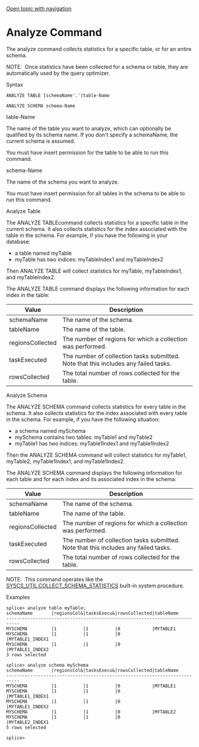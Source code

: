 [Open topic with navigation](../../index.html#Shared/CmdLineReference/CmdAnalyze.html)

[]()Analyze Command
===================

The <span class="AppCommand">analyze</span> command collects statistics for a specific table, or for an entire schema.

<span class="autonumber"><span class="noteAutoNum">NOTE:  </span></span>Once statistics have been collected for a schema or table, they are automatically used by the query optimizer.

Syntax

``` FcnSyntax
ANALYZE TABLE [schemaName'.']table-Name

ANALYZE SCHEMA schema-Name
```

table-Name

The name of the table you want to analyze, which can optionally be qualified by its schema name. If you don't specify a <span class="ItalicFont">schemaName</span>, the current schema is assumed.

You must have insert permission for the table to be able to run this command.

schema-Name

The name of the schema you want to analyze.

You must have insert permission for all tables in the schema to be able to run this command.

[]()Analyze Table

The <span class="CodeFont">ANALYZE TABLE</span>command collects statistics for a specific table in the current schema. It also collects statistics for the index associated with the table in the schema. For example, if you have the following in your database:

-   a table named <span class="CodeFont">myTable</span>
-   <span class="CodeFont">myTable</span> has two indices: <span class="CodeFont">myTableIndex1</span> and <span class="CodeFont">myTableIndex2</span>

Then <span class="CodeFont">ANALYZE TABLE</span> will collect statistics for <span class="CodeFont">myTable</span>, <span class="CodeFont">myTableIndex1</span>, and <span class="CodeFont">myTableIndex2</span>.

The <span class="CodeFont">ANALYZE TABLE</span> command displays the following information for each index in the table:

| Value            | Description                                                                         |
|------------------|-------------------------------------------------------------------------------------|
| schemaName       | The name of the schema.                                                             |
| tableName        | The name of the table.                                                              |
| regionsCollected | The number of regions for which a collection was performed.                         |
| taskExecuted     | The number of collection tasks submitted. Note that this includes any failed tasks. |
| rowsCollected    | The total number of rows collected for the table.                                   |

[]()Analyze Schema

The <span class="CodeFont">ANALYZE SCHEMA</span> command collects statistics for every table in the schema. It also collects statistics for the index associated with every table in the schema. For example, if you have the following situation:

-   a schema named <span class="CodeFont">mySchema</span>
-   <span class="CodeFont">mySchema</span> contains two tables: <span class="CodeFont">myTable1</span> and <span class="CodeFont">myTable2</span>
-   <span class="CodeFont">myTable1</span> has two indices: <span class="CodeFont">myTable1Index1</span> and <span class="CodeFont">myTable1Index2</span>

Then the <span class="CodeFont">ANALYZE SCHEMA</span> command will collect statistics for <span class="CodeFont">myTable1</span>, <span class="CodeFont">myTable2</span>, <span class="CodeFont">myTable1Index1</span>, and <span class="CodeFont">myTable1Index2</span>.

The <span class="CodeFont">ANALYZE SCHEMA</span> command displays the following information for each table and for each index and its associated index in the schema:

| Value            | Description                                                                         |
|------------------|-------------------------------------------------------------------------------------|
| schemaName       | The name of the schema.                                                             |
| tableName        | The name of the table.                                                              |
| regionsCollected | The number of regions for which a collection was performed.                         |
| taskExecuted     | The number of collection tasks submitted. Note that this includes any failed tasks. |
| rowsCollected    | The total number of rows collected for the table.                                   |

<span class="autonumber"><span class="noteAutoNum">NOTE:  </span></span>This command operates like the <span class="CodeFont">[SYSCS\_UTIL.COLLECT\_SCHEMA\_STATISTICS](../SQLReference/BuiltInSysProcs/CollectSchemaStats.html)</span> built-in system procedure.

Examples

``` AppCommand
splice> analyze table myTable;
schemaName       |regionsCol&|tasksExecu&|rowsCollected|tableName
---------------------------------------------------------------------------
MYSCHEMA         |1          |1          |0            |MYTABLE1
MYSCHEMA         |1          |1          |0            |MYTABLE1_INDEX1
MYSCHEMA         |1          |1          |0            |MYTABLE1_INDEX2
3 rows selected

splice> analyze schema mySchema
schemaName       |regionsCol&|tasksExecu&|rowsCollected|tableName
---------------------------------------------------------------------------
MYSCHEMA         |1          |1          |0            |MYTABLE1
MYSCHEMA         |1          |1          |0            |MYTABLE1_INDEX1
MYSCHEMA         |1          |1          |0            |MYTABLE1_INDEX2
MYSCHEMA         |1          |1          |0            |MYTABLE2
MYSCHEMA         |1          |1          |0            |MYTABLE2_INDEX1
5 rows selected

splice>
```

 


